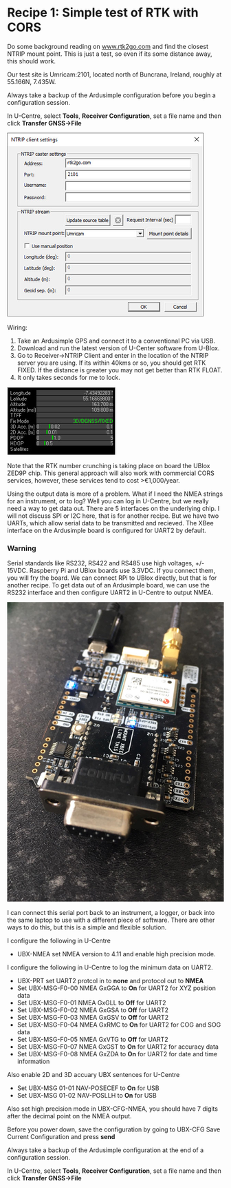 # Recipe 1: Simple test of RTK with CORS

Do some background reading on www.rtk2go.com and find the closest NTRIP mount point. 
This is just a test, so even if its some distance away, this should work.

Our test site is Umricam:2101, located north of Buncrana, Ireland, roughly at 55.166N, 7.435W.

Always take a backup of the Ardusimple configuration before you begin a configuration session. 

In U-Centre, select **Tools**, **Receiver Configuration**, set a file name and then click **Transfer GNSS->File**

![](NTRIPClient.jpg)

Wiring:
1. Take an Ardusimple GPS and connect it to a conventional PC via USB.
2. Download and run the latest version of U-Center software from U-Blox.
3. Go to Receiver->NTRIP Client and enter in the location of the NTRIP server you are using. If its within 40kms or so, you should get RTK FIXED. If the distance is greater you may not get better than RTK FLOAT.
4. It only takes seconds for me to lock.

![](NTRIPClientData.jpg)

Note that the RTK number crunching is taking place on board the UBlox ZED9P chip.
This general approach will also work with commercial CORS services, however, these services tend to cost >€1,000/year.

Using the output data is more of a problem. What if I need the NMEA strings for an instrument, or to log? Well you can log in U-Centre, but we really need a way to get data out. There are 5 interfaces on the underlying chip. I will not discuss SPI or I2C here, that is for another recipe. But we have two UARTs, which allow serial data to be transmitted and recieved. The XBee interface on the Ardusimple board is configured for UART2 by default.  

### Warning
Serial standards like RS232, RS422 and RS485 use high voltages, +/- 15VDC. Raspberry Pi and UBlox boards use 3.3VDC. If you connect them, you will fry the board. We can connect RPi to UBlox directly, but that is for another recipe. To get data out of an Ardusimple board, we can use the RS232 interface and then configure UART2 in U-Centre to output NMEA.

![](ARdu-RS232.jpg)

I can connect this serial port back to an instrument, a logger, or back into the same laptop to use with a different piece of software. There are other ways to do this, but this is a simple and flexible solution.

I configure the following in U-Centre

- UBX-NMEA set NMEA version to 4.11 and enable high precision mode.

I configure the following in U-Centre to log the minimum data on UART2.

- UBX-PRT set UART2 protcol in to **none** and protocol out to **NMEA** 
- Set UBX-MSG-F0-00 NMEA GxGGA to **On** for UART2 for XYZ position data
- Set UBX-MSG-F0-01 NMEA GxGLL to **Off** for UART2
- Set UBX-MSG-F0-02 NMEA GxGSA to **Off** for UART2
- Set UBX-MSG-F0-03 NMEA GxGSV to **Off** for UART2
- Set UBX-MSG-F0-04 NMEA GxRMC to **On** for UART2 for COG and SOG data
- Set UBX-MSG-F0-05 NMEA GxVTG to **Off** for UART2
- Set UBX-MSG-F0-07 NMEA GxGST to **On** for UART2 for accuracy data
- Set UBX-MSG-F0-08 NMEA GxZDA to **On** for UART2 for date and time information

Also enable 2D and 3D accuary UBX sentences for U-Centre

- Set UBX-MSG 01-01 NAV-POSECEF to **On** for USB
- Set UBX-MSG 01-02 NAV-POSLLH to **On** for USB

Also set high precision mode in UBX-CFG-NMEA, you should have 7 digits after the decimal point on the NMEA output.

Before you power down, save the configuration by going to UBX-CFG Save Current Configuration and press **send**

Always take a backup of the Ardusimple configuration at the end of a configuration session. 

In U-Centre, select **Tools**, **Receiver Configuration**, set a file name and then click **Transfer GNSS->File**

